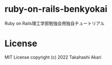 # ruby-on-rails-benkyokai
Ruby on Rails理工学部勉強会用独自チュートリアル

# License
MIT License copyright (c) 2022 Takahashi Akari